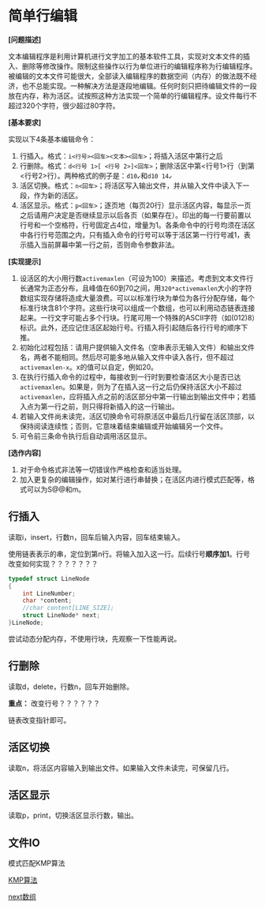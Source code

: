 # 简单行编辑

**[问题描述]**

文本编辑程序是利用计算机进行文字加工的基本软件工具，实现对文本文件的插入、删除等修改操作。限制这些操作以行为单位进行的编辑程序称为行编辑程序。 被编辑的文本文件可能很大，全部读入编辑程序的数据空间（内存）的做法既不经济，也不总能实现。一种解决方法是逐段地编辑。任何时刻只把待编辑文件的一段放在内存，称为活区。试按照这种方法实现一个简单的行编辑程序。设文件每行不超过320个字符，很少超过80字符。

**[基本要求]**

实现以下4条基本编辑命令：

1. 行插入。格式：`i<行号><回车><文本><回车>`；将插入活区中第行之后
2. 行删除。格式：`d<行号 1>[ <行号 2>]<回车>`；删除活区中第<行号1>行（到第<行号2>行）。两种格式的例子是：`d10↙`和`d10 14↙`
3. 活区切换。格式：`n<回车>`；将活区写入输出文件，并从输入文件中读入下一段，作为新的活区。
4. 活区显示。格式：`p<回车>`；逐页地（每页20行）显示活区内容，每显示一页之后请用户决定是否继续显示以后各页（如果存在）。印出的每一行要前置以行号和一个空格符，行号固定占4位，增量为1。各条命令中的行号均须在活区中各行行号范围之内，只有插入命令的行号可以等于活区第一行行号减1，表示插入当前屏幕中第一行之前，否则命令参数非法。

**[实现提示]**

1. 设活区的大小用行数`activemaxlen`（可设为100）来描述。考虑到文本文件行长通常为正态分布，且峰值在60到70之间，用`320*activemaxlen`大小的字符数组实现存储将造成大量浪费。可以以标准行块为单位为各行分配存储，每个标准行块含81个字符。这些行块可以组成一个数组，也可以利用动态链表连接起来。一行文字可能占多个行块。行尾可用一个特殊的ASCII字符（如(012)8）标识。此外，还应记住活区起始行号。行插入将引起随后各行行号的顺序下推。
2. 初始化过程包括：请用户提供输入文件名（空串表示无输入文件）和输出文件名，两者不能相同。然后尽可能多地从输入文件中读入各行，但不超过`activemaxlen-x`。x的值可以自定，例如20。
3. 在执行行插入命令的过程中，每接收到一行时到要检查活区大小是否已达`activemaxlen`。如果是，则为了在插入这一行之后仍保持活区大小不超过`activemaxlen`，应将插入点之前的活区部分中第一行输出到输出文件中；若插入点为第一行之前，则只得将新插入的这一行输出。
4. 若输入文件尚未读完，活区切换命令可将原活区中最后几行留在活区顶部，以保持阅读连续性；否则，它意味着结束编辑或开始编辑另一个文件。
5. 可令前三条命令执行后自动调用活区显示。

**[选作内容]**

1. 对于命令格式非法等一切错误作严格检查和适当处理。
2. 加入更复杂的编辑操作，如对某行进行串替换；在活区内进行模式匹配等，格式可以为S@@和m。

## 行插入

读取i，insert，行数n，回车后输入内容，回车结束输入。

使用链表表示的串，定位到第n行。将输入加入这一行。后续行号**顺序加1**。行号改变如何实现？？？？？？？

~~~c
typedef struct LineNode
{
    int LineNumber;
    char *content;
    //char content[LINE_SIZE];
    struct LineNode* next;
}LineNode;
~~~

尝试动态分配内存，不使用行块，先观察一下性能再说。

## 行删除

读取d，delete，行数n，回车开始删除。

**重点：** 改变行号？？？？？？

链表改变指针即可。

## 活区切换

读取n，将活区内容输入到输出文件。如果输入文件未读完，可保留几行。

## 活区显示

读取p，print，切换活区显示行数，输出。

## 文件IO

模式匹配KMP算法

[KMP算法](https://juejin.cn/post/7445521596456779812)

[next数组](https://www.cnblogs.com/aninock/p/13796006.html)
